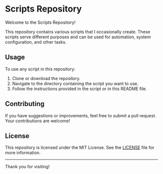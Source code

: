 # Scripts Repository

Welcome to the Scripts Repository!

This repository contains various scripts that I occasionally create. These scripts serve different purposes and can be used for automation, system configuration, and other tasks.

## Usage

To use any script in this repository:

1. Clone or download the repository.
2. Navigate to the directory containing the script you want to use.
3. Follow the instructions provided in the script or in this README file.

## Contributing

If you have suggestions or improvements, feel free to submit a pull request. Your contributions are welcome!

## License

This repository is licensed under the MIT License. See the [LICENSE](LICENSE) file for more information.

---

Thank you for visiting!
